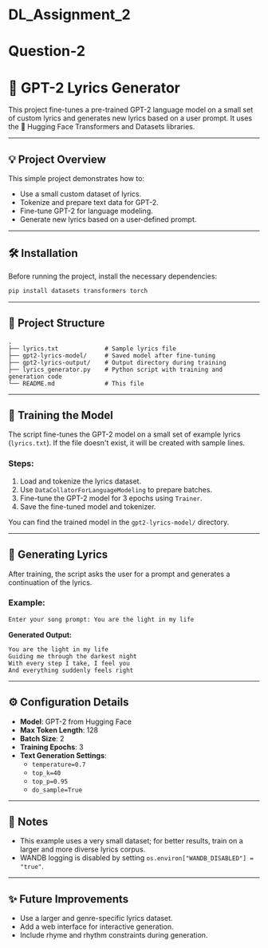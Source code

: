 # DL_Assignment_2



# Question-2
# 🎵 GPT-2 Lyrics Generator

This project fine-tunes a pre-trained GPT-2 language model on a small set of custom lyrics and generates new lyrics based on a user prompt. It uses the 🤗 Hugging Face Transformers and Datasets libraries.

---

## 💡 Project Overview

This simple project demonstrates how to:

- Use a small custom dataset of lyrics.
- Tokenize and prepare text data for GPT-2.
- Fine-tune GPT-2 for language modeling.
- Generate new lyrics based on a user-defined prompt.

---

## 🛠️ Installation

Before running the project, install the necessary dependencies:

```bash
pip install datasets transformers torch
```

---

## 📁 Project Structure

```
.
├── lyrics.txt             # Sample lyrics file
├── gpt2-lyrics-model/     # Saved model after fine-tuning
├── gpt2-lyrics-output/    # Output directory during training
├── lyrics_generator.py    # Python script with training and generation code
└── README.md              # This file
```

---

## 🚀 Training the Model

The script fine-tunes the GPT-2 model on a small set of example lyrics (`lyrics.txt`). If the file doesn't exist, it will be created with sample lines.

### Steps:

1. Load and tokenize the lyrics dataset.
2. Use `DataCollatorForLanguageModeling` to prepare batches.
3. Fine-tune the GPT-2 model for 3 epochs using `Trainer`.
4. Save the fine-tuned model and tokenizer.

You can find the trained model in the `gpt2-lyrics-model/` directory.

---

## 🎤 Generating Lyrics

After training, the script asks the user for a prompt and generates a continuation of the lyrics.

### Example:

```bash
Enter your song prompt: You are the light in my life
```

**Generated Output:**
```
You are the light in my life
Guiding me through the darkest night
With every step I take, I feel you
And everything suddenly feels right
```

---

## ⚙️ Configuration Details

- **Model**: GPT-2 from Hugging Face
- **Max Token Length**: 128
- **Batch Size**: 2
- **Training Epochs**: 3
- **Text Generation Settings**:
  - `temperature=0.7`
  - `top_k=40`
  - `top_p=0.95`
  - `do_sample=True`

---

## 📌 Notes

- This example uses a very small dataset; for better results, train on a larger and more diverse lyrics corpus.
- WANDB logging is disabled by setting `os.environ["WANDB_DISABLED"] = "true"`.

---

## ✨ Future Improvements

- Use a larger and genre-specific lyrics dataset.
- Add a web interface for interactive generation.
- Include rhyme and rhythm constraints during generation.



